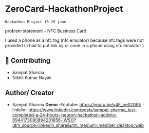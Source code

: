 # ZeroCard-HackathonProject
`Hackathon Project 18-19 june`


problem statement - NFC Business Card

I used a phone as a nfc tag (nfc emulator) because nfc tags were not provided ( i had to put link by qr code in a phone using nfc emulator )




## 🤝 Contributing
- Sampat Sharma 
- Nikhil Kumar Nayak 

## Author/ Creator
- Sampat Sharma 
**Demo**
-Youtube: https://youtu.be/v4F_oe02DRk
-linkdin- https://www.linkedin.com/posts/sampat-sharma_just-completed-a-24-hours-ineuron-hackathon-activity-6944173080894201856-lWSO?utm_source=linkedin_share&utm_medium=member_desktop_web




